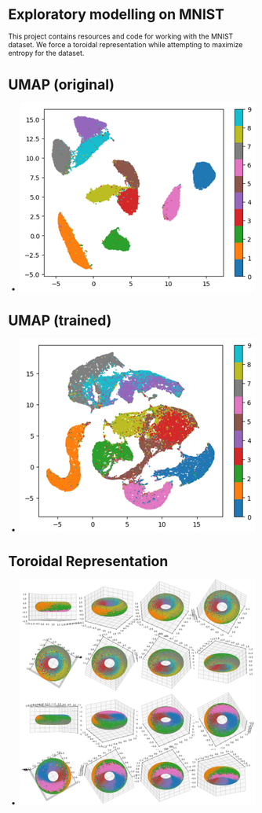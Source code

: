 # Exploratory modelling on MNIST

This project contains resources and code for working with the MNIST dataset. We force a toroidal representation while attempting to maximize entropy for the dataset.

# UMAP (original)
- ![UMAP (original)](output1.png)

# UMAP (trained)
- ![UMAP (trained)](output2.png)

# Toroidal Representation
- ![Toroidal Representation](output.png)
